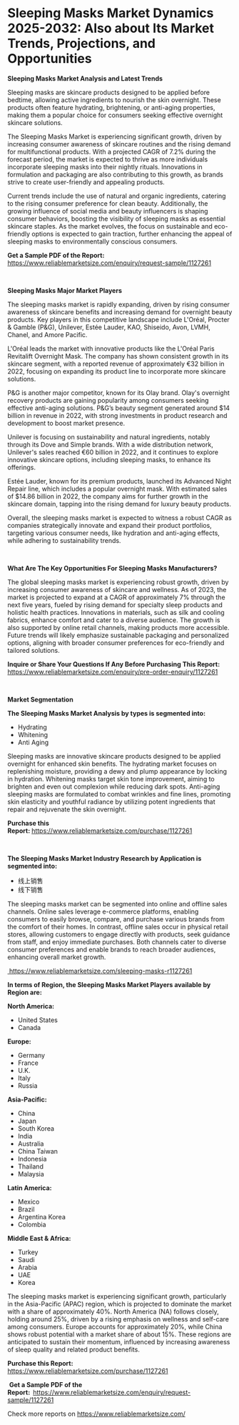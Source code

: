 <p><h1>Sleeping Masks Market Dynamics 2025-2032: Also about Its Market Trends, Projections, and Opportunities</h1></p><p><strong>Sleeping Masks Market Analysis and Latest Trends</strong></p>
<p><p>Sleeping masks are skincare products designed to be applied before bedtime, allowing active ingredients to nourish the skin overnight. These products often feature hydrating, brightening, or anti-aging properties, making them a popular choice for consumers seeking effective overnight skincare solutions. </p><p>The Sleeping Masks Market is experiencing significant growth, driven by increasing consumer awareness of skincare routines and the rising demand for multifunctional products. With a projected CAGR of 7.2% during the forecast period, the market is expected to thrive as more individuals incorporate sleeping masks into their nightly rituals. Innovations in formulation and packaging are also contributing to this growth, as brands strive to create user-friendly and appealing products. </p><p>Current trends include the use of natural and organic ingredients, catering to the rising consumer preference for clean beauty. Additionally, the growing influence of social media and beauty influencers is shaping consumer behaviors, boosting the visibility of sleeping masks as essential skincare staples. As the market evolves, the focus on sustainable and eco-friendly options is expected to gain traction, further enhancing the appeal of sleeping masks to environmentally conscious consumers.</p></p>
<p><strong>Get a Sample PDF of the Report:&nbsp;</strong> <a href="https://www.reliablemarketsize.com/enquiry/request-sample/1127261?utm_campaign=3016&utm_medium=2&utm_source=Github&utm_content=ia&utm_term=06042025&utm_id=sleeping-masks">https://www.reliablemarketsize.com/enquiry/request-sample/1127261</a></p>
<p>&nbsp;</p>
<p><strong>Sleeping Masks Major Market Players</strong></p>
<p><p>The sleeping masks market is rapidly expanding, driven by rising consumer awareness of skincare benefits and increasing demand for overnight beauty products. Key players in this competitive landscape include L'Oréal, Procter & Gamble (P&G), Unilever, Estée Lauder, KAO, Shiseido, Avon, LVMH, Chanel, and Amore Pacific.</p><p>L'Oréal leads the market with innovative products like the L'Oréal Paris Revitalift Overnight Mask. The company has shown consistent growth in its skincare segment, with a reported revenue of approximately €32 billion in 2022, focusing on expanding its product line to incorporate more skincare solutions.</p><p>P&G is another major competitor, known for its Olay brand. Olay's overnight recovery products are gaining popularity among consumers seeking effective anti-aging solutions. P&G’s beauty segment generated around $14 billion in revenue in 2022, with strong investments in product research and development to boost market presence.</p><p>Unilever is focusing on sustainability and natural ingredients, notably through its Dove and Simple brands. With a wide distribution network, Unilever's sales reached €60 billion in 2022, and it continues to explore innovative skincare options, including sleeping masks, to enhance its offerings.</p><p>Estée Lauder, known for its premium products, launched its Advanced Night Repair line, which includes a popular overnight mask. With estimated sales of $14.86 billion in 2022, the company aims for further growth in the skincare domain, tapping into the rising demand for luxury beauty products.</p><p>Overall, the sleeping masks market is expected to witness a robust CAGR as companies strategically innovate and expand their product portfolios, targeting various consumer needs, like hydration and anti-aging effects, while adhering to sustainability trends.</p></p>
<p>&nbsp;</p>
<p><strong>What Are The Key Opportunities For Sleeping Masks Manufacturers?</strong></p>
<p><p>The global sleeping masks market is experiencing robust growth, driven by increasing consumer awareness of skincare and wellness. As of 2023, the market is projected to expand at a CAGR of approximately 7% through the next five years, fueled by rising demand for specialty sleep products and holistic health practices. Innovations in materials, such as silk and cooling fabrics, enhance comfort and cater to a diverse audience. The growth is also supported by online retail channels, making products more accessible. Future trends will likely emphasize sustainable packaging and personalized options, aligning with broader consumer preferences for eco-friendly and tailored solutions.</p></p>
<p><strong>Inquire or Share Your Questions If Any Before Purchasing This Report:</strong> <a href="https://www.reliablemarketsize.com/enquiry/pre-order-enquiry/1127261?utm_campaign=3016&utm_medium=2&utm_source=Github&utm_content=ia&utm_term=06042025&utm_id=sleeping-masks">https://www.reliablemarketsize.com/enquiry/pre-order-enquiry/1127261</a></p>
<p>&nbsp;</p>
<p><strong>Market Segmentation</strong></p>
<p><strong>The Sleeping Masks Market Analysis by types is segmented into:</strong></p>
<p><ul><li>Hydrating </li><li>Whitening</li><li>Anti Aging</li></ul></p>
<p><p>Sleeping masks are innovative skincare products designed to be applied overnight for enhanced skin benefits. The hydrating market focuses on replenishing moisture, providing a dewy and plump appearance by locking in hydration. Whitening masks target skin tone improvement, aiming to brighten and even out complexion while reducing dark spots. Anti-aging sleeping masks are formulated to combat wrinkles and fine lines, promoting skin elasticity and youthful radiance by utilizing potent ingredients that repair and rejuvenate the skin overnight.</p></p>
<p><strong>Purchase this Report:&nbsp;</strong><a href="https://www.reliablemarketsize.com/purchase/1127261?utm_campaign=3016&utm_medium=2&utm_source=Github&utm_content=ia&utm_term=06042025&utm_id=sleeping-masks">https://www.reliablemarketsize.com/purchase/1127261</a></p>
<p>&nbsp;</p>
<p><strong>The Sleeping Masks Market Industry Research by Application is segmented into:</strong></p>
<p><ul><li>线上销售</li><li>线下销售</li></ul></p>
<p><p>The sleeping masks market can be segmented into online and offline sales channels. Online sales leverage e-commerce platforms, enabling consumers to easily browse, compare, and purchase various brands from the comfort of their homes. In contrast, offline sales occur in physical retail stores, allowing customers to engage directly with products, seek guidance from staff, and enjoy immediate purchases. Both channels cater to diverse consumer preferences and enable brands to reach broader audiences, enhancing overall market growth.</p></p>
<p><a href="https://www.reliablemarketsize.com/sleeping-masks-r1127261?utm_campaign=3016&utm_medium=2&utm_source=Github&utm_content=ia&utm_term=06042025&utm_id=sleeping-masks">&nbsp;https://www.reliablemarketsize.com/sleeping-masks-r1127261</a></p>
<p><strong>In terms of Region, the Sleeping Masks Market Players available by Region are:</strong></p>
<p>
    <p> <strong> North America: </strong>
        <ul>
            <li>United States</li>
            <li>Canada</li>
        </ul>
        </p> 
    <p> <strong> Europe: </strong>
        <ul>
            <li>Germany</li>
            <li>France</li>
            <li>U.K.</li>
            <li>Italy</li>
            <li>Russia</li>
        </ul>
        </p> 
    <p> <strong> Asia-Pacific: </strong>
        <ul>
            <li>China</li>
            <li>Japan</li>
            <li>South Korea</li>
            <li>India</li>
            <li>Australia</li>
            <li>China Taiwan</li>
            <li>Indonesia</li>
            <li>Thailand</li>
            <li>Malaysia</li>
        </ul>
        </p> 
    <p> <strong> Latin America: </strong>
        <ul>
            <li>Mexico</li>
            <li>Brazil</li>
            <li>Argentina Korea</li>
            <li>Colombia</li>
        </ul>
        </p> 
    <p> <strong> Middle East & Africa: </strong>
        <ul>
            <li>Turkey</li>
            <li>Saudi</li>
            <li>Arabia</li>
            <li>UAE</li>
            <li>Korea</li>
        </ul>
    </p>
    </p>
<p><p>The sleeping masks market is experiencing significant growth, particularly in the Asia-Pacific (APAC) region, which is projected to dominate the market with a share of approximately 40%. North America (NA) follows closely, holding around 25%, driven by a rising emphasis on wellness and self-care among consumers. Europe accounts for approximately 20%, while China shows robust potential with a market share of about 15%. These regions are anticipated to sustain their momentum, influenced by increasing awareness of sleep quality and related product benefits.</p></p>
<p><strong>Purchase this Report: </strong><a href="https://www.reliablemarketsize.com/purchase/1127261?utm_campaign=3016&utm_medium=2&utm_source=Github&utm_content=ia&utm_term=06042025&utm_id=sleeping-masks">https://www.reliablemarketsize.com/purchase/1127261</a></p>
<p>&nbsp;<strong>Get a Sample PDF of the Report:&nbsp;&nbsp;</strong><a href="https://www.reliablemarketsize.com/enquiry/request-sample/1127261?utm_campaign=3016&utm_medium=2&utm_source=Github&utm_content=ia&utm_term=06042025&utm_id=sleeping-masks">https://www.reliablemarketsize.com/enquiry/request-sample/1127261</a></p>
<p><strong></strong></p>
<p>Check more reports on <a href="https://www.reliablemarketsize.com/?utm_campaign=3016&utm_medium=2&utm_source=Github&utm_content=ia&utm_term=06042025&utm_id=sleeping-masks">https://www.reliablemarketsize.com/</a></p>